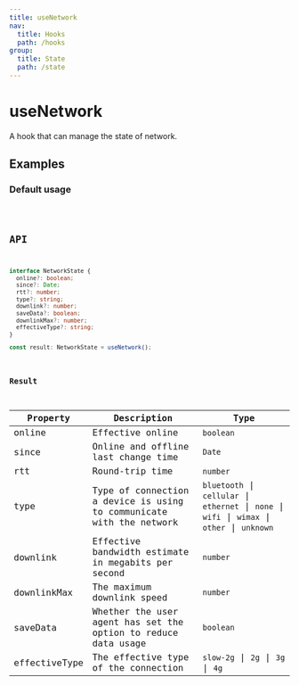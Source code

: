 ```yaml
---
title: useNetwork
nav:
  title: Hooks
  path: /hooks
group:
  title: State
  path: /state
---
```


# useNetwork

<Tag lang="en-US" tags="ssr&crossPlatform"></Tag>

A hook that can manage the state of network.

## Examples

### Default usage

<code src="./demo/demo1.tsx" />

## API

```typescript
interface NetworkState {
  online?: boolean;
  since?: Date;
  rtt?: number;
  type?: string;
  downlink?: number;
  saveData?: boolean;
  downlinkMax?: number;
  effectiveType?: string;
}

const result: NetworkState = useNetwork();
```

### Result

| Property | Description                                         | Type                 |
|----------|--------------------------------------|----------------------|
| online  | Effective online | `boolean` |
| since  | Online and offline last change time | `Date` |
| rtt  | Round-trip time | `number` |
| type  | Type of connection a device is using to communicate with the network | `bluetooth` \| `cellular` \| `ethernet` \| `none` \| `wifi` \| `wimax` \| `other` \| `unknown` |
| downlink  | Effective bandwidth estimate in megabits per second | `number` |
| downlinkMax  | The maximum downlink speed | `number` |
| saveData  | Whether the user agent has set the option to reduce data usage | `boolean` |
| effectiveType  | The effective type of the connection | `slow-2g` \| `2g` \| `3g` \| `4g` |
